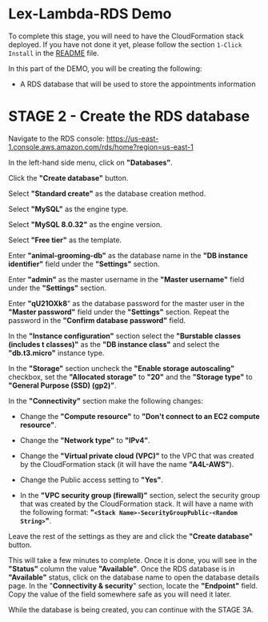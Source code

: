 # Lex-Lambda-RDS Demo

To complete this stage, you will need to have the CloudFormation stack deployed. If you have not done it yet, please follow the section `1-Click Install` in the [README](../README.md) file.

In this part of the DEMO, you will be creating the following:

- A RDS database that will be used to store the appointments information

# STAGE 2 - Create the RDS database

Navigate to the RDS console: https://us-east-1.console.aws.amazon.com/rds/home?region=us-east-1

In the left-hand side menu, click on **"Databases"**.

Click the **"Create database"** button.

Select **"Standard create"** as the database creation method.

Select **"MySQL"** as the engine type.

Select **"MySQL 8.0.32"** as the engine version.

Select **"Free tier"** as the template.

Enter **"animal-grooming-db"** as the database name in the **"DB instance identifier"** field under the **"Settings"** section.

Enter **"admin"** as the master username in the **"Master username"** field under the **"Settings"** section.

Enter **"qU21OXk8**" as the database password for the master user in the **"Master password"** field under the **"Settings"** section. Repeat the password in the **"Confirm database password"** field.

In the **"Instance configuration"** section select the **"Burstable classes (includes t classes)"** as the **"DB instance class"** and select the **"db.t3.micro"** instance type.

In the **"Storage"** section uncheck the **"Enable storage autoscaling"** checkbox, set the **"Allocated storage"** to **"20"** and the **"Storage type"** to **"General Purpose (SSD) (gp2)"**.

In the **"Connectivity"** section make the following changes:

- Change the **"Compute resource"** to **"Don't connect to an EC2 compute resource"**.

- Change the **"Network type"** to **"IPv4"**.

- Change the **"Virtual private cloud (VPC)"** to the VPC that was created by the CloudFormation stack (it will have the name **"A4L-AWS"**).

- Change the Public access setting to **"Yes"**.

- In the **"VPC security group (firewall)"** section, select the security group that was created by the CloudFormation stack. It will have a name with the following format: **"`<Stack Name>-SecurityGroupPublic-<Random String>`"**.

Leave the rest of the settings as they are and click the **"Create database"** button.

This will take a few minutes to complete. Once it is done, you will see in the **"Status"** column the value **"Available"**. Once the RDS database is in **"Available"** status, click on the database name to open the database details page. In the "**Connectivity & security**" section, locate the **"Endpoint"** field. Copy the value of the field somewhere safe as you will need it later.

While the database is being created, you can continue with the STAGE 3A.
